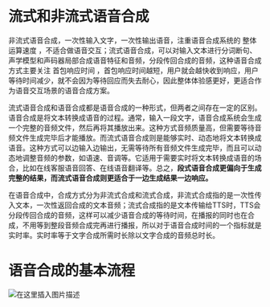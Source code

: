 # 流式和非流式语音合成

非流式语音合成，一次性输入文字，一次性输出语音，注重语音合成系统的 整体运算速度 ，不适合做语音交互；流式语音合成，可以对输入文本进行分词断句、声学模型和声码器局部合成语音特征和音频，分段传回合成的音频，这种语音合成方式主要关注 首包响应时间 ，首包响应时间越短，用户就会越快收到响应，用户等待时间减少，就不会因为等待回应而失去耐心，因此整体体验感更好，更适合作为语音交互场景的语音合成方案。

流式语音合成和语音合成都是语音合成的一种形式，但两者之间存在一定的区别。语音合成是将文本转换成语音的过程。通常，输入一段文字，语音合成系统会生成一个完整的音频文件，然后再将其播放出来。这种方式音频质量高，但需要等待音频文件生成完毕后才能播放。而流式语音合成则是能够实时、动态地将文本转换成语音。这种方式可以边输入边输出，无需等待所有音频文件生成完毕，而且可以动态地调整音频的参数，如语速、音调等。它适用于需要实时将文本转换成语音的场合，比如在线客服语音回答、在线语音翻译等。总之，**段式语音合成更偏向于生成 完整的结果，而流式语音合成则更适合于一边生成结果一边响应。**

在语音合成中，合成方式分为非流式合成和流式合成，非流式合成指的是一次性传入文本，一次性返回合成的文本音频；流式合成指的是文本传输给TTS时，TTS会分段传回合成的音频，这样可以减少语音合成的等待时间，在播报的同时也在合成，不用等到整段音频合成完再进行播报，所以对于语音合成时间的一个指标就是实时率。实时率等于文字合成所需时长除以文字合成的音频总时长。

# 语音合成的基本流程

![在这里插入图片描述](https://img-blog.csdnimg.cn/c3bc9918326a4caa803c0a30709a8f1a.png)